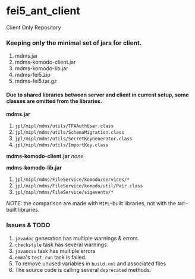 # fei5_ant_client
Client Only Repository

### Keeping only the minimal set of jars for client. 
1. mdms.jar
2. mdms-komodo-client.jar
3. mdms-komodo-lib.jar
4. mdms-fei5.zip
5. mdms-fei5.tar.gz

#### Due to shared libraries between server and client in current setup, some classes are omitted from the libraries. 

**mdms.jar**
1. `jpl/mipl/mdms/utils/TFAAuthUser.class`
2. `jpl/mipl/mdms/utils/SchemaMigration.class`
3. `jpl/mipl/mdms/utils/SecretKeyGenerator.class`
4. `jpl/mipl/mdms/utils/ImportKey.class`

**mdms-komodo-client.jar**
*none*

**mdms-komodo-lib.jar**
1. `jpl/mipl/mdms/FileService/komodo/services/*`
2. `jpl/mipl/mdms/FileService/komodo/util/Pair.class`
3. `jpl/mipl/mdms/FileService/sigevents/*`

*NOTE:* the comparison are made with `MIPL`-built libraries, not with the `ANT`-built libraries. 


### Issues & TODO
1. `javadoc` generation has multiple warnings & errors. 
2. `checkstyle` task has several warnings
3. `javancss` task has multiple errors
4. `emma`'s `test-run` task is failed. 
5. To remove unused variables in `build.xml` and associated files
6. The source code is calling several `deprecated` methods. 


